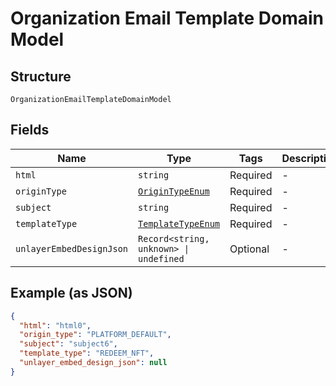 
# Organization Email Template Domain Model

## Structure

`OrganizationEmailTemplateDomainModel`

## Fields

| Name | Type | Tags | Description |
|  --- | --- | --- | --- |
| `html` | `string` | Required | - |
| `originType` | [`OriginTypeEnum`](../../doc/models/origin-type-enum.md) | Required | - |
| `subject` | `string` | Required | - |
| `templateType` | [`TemplateTypeEnum`](../../doc/models/template-type-enum.md) | Required | - |
| `unlayerEmbedDesignJson` | `Record<string, unknown> \| undefined` | Optional | - |

## Example (as JSON)

```json
{
  "html": "html0",
  "origin_type": "PLATFORM_DEFAULT",
  "subject": "subject6",
  "template_type": "REDEEM_NFT",
  "unlayer_embed_design_json": null
}
```

